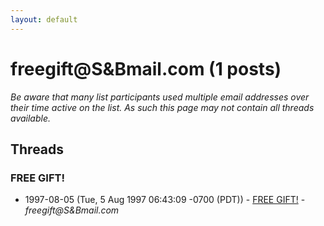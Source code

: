 ```yaml
---
layout: default
---
```


# freegift@S&Bmail.com (1 posts)

_Be aware that many list participants used multiple email addresses over their time active on the list. As such this page may not contain all threads available._

## Threads

### FREE GIFT!
+ 1997-08-05 (Tue, 5 Aug 1997 06:43:09 -0700 (PDT)) - [FREE GIFT!](/archive/1997/08/e34c300526e64a638ced3f2be98068c5407eff6cbb71dccac0c952b9aa4bd5a6) - _freegift@S&Bmail.com_

